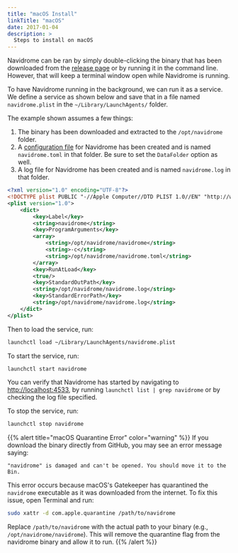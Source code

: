 ```yaml
---
title: "macOS Install"
linkTitle: "macOS"
date: 2017-01-04
description: >
  Steps to install on macOS
---
```



Navidrome can be ran by simply double-clicking the binary that has been downloaded from the [release page](https://github.com/navidrome/navidrome/releases/latest) or by running it in the command line. However, that will keep a terminal window open while Navidrome is running.

To have Navidrome running in the background, we can run it as a service.
We define a service as shown below and save that in a file named `navidrome.plist` in the `~/Library/LaunchAgents/` folder.

The example shown assumes a few things:

1. The binary has been downloaded and extracted to the `/opt/navidrome` folder.
2. A [configuration file](https://www.navidrome.org/docs/usage/configuration-options) for Navidrome has been created and is named `navidrome.toml` in that folder. Be sure to set the `DataFolder` option as well.
3. A log file for Navidrome has been created and is named `navidrome.log` in that folder.

```xml
<?xml version="1.0" encoding="UTF-8"?>
<!DOCTYPE plist PUBLIC "-//Apple Computer//DTD PLIST 1.0//EN" "http://www.apple.com/DTDs/PropertyList-1.0.dtd">
<plist version="1.0">
    <dict>
        <key>Label</key>
        <string>navidrome</string>
        <key>ProgramArguments</key>
        <array>
            <string>/opt/navidrome/navidrome</string>
            <string>-c</string>
            <string>/opt/navidrome/navidrome.toml</string>
        </array>
        <key>RunAtLoad</key>
        <true/>
        <key>StandardOutPath</key>
        <string>/opt/navidrome/navidrome.log</string>
        <key>StandardErrorPath</key>
        <string>/opt/navidrome/navidrome.log</string>
    </dict>
</plist>
```

Then to load the service, run:
```bash
launchctl load ~/Library/LaunchAgents/navidrome.plist
```

To start the service, run:
```bash
launchctl start navidrome
```

You can verify that Navidrome has started by navigating to [http://localhost:4533](http://localhost:4533), by running `launchctl list | grep navidrome` or by checking the log file specified.

To stop the service, run:
```bash
launchctl stop navidrome
```

{{% alert title="macOS Quarantine Error" color="warning" %}}
If you download the binary directly from GitHub, you may see an error message saying:

```
"navidrome" is damaged and can't be opened. You should move it to the Bin.
```

This error occurs because macOS's Gatekeeper has quarantined the `navidrome` executable as it was downloaded from the internet. To fix this issue, open Terminal and run:

```bash
sudo xattr -d com.apple.quarantine /path/to/navidrome
```

Replace `/path/to/navidrome` with the actual path to your binary (e.g., `/opt/navidrome/navidrome`). This will remove the quarantine flag from the navidrome binary and allow it to run.
{{% /alert %}}
